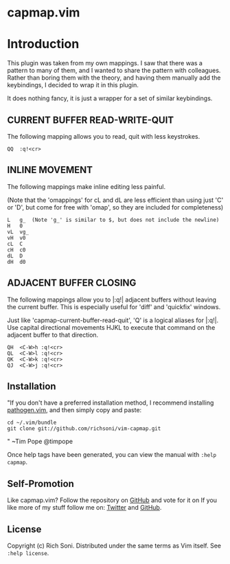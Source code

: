 # capmap.vim

Introduction
===================================

This plugin was taken from my own mappings.  I saw that there was a pattern to many of them, and
I wanted to share the pattern with colleagues.  Rather than boring them with the theory, and having them
manually add the keybindings, I decided to wrap it in this plugin.

It does nothing fancy, it is just a wrapper for a set of similar keybindings.

CURRENT BUFFER READ-WRITE-QUIT
-------------------------------------

The following mapping allows you to read, quit with less keystrokes.
```vim
QQ  :q!<cr>
```

INLINE MOVEMENT
----------------------

The following mappings make inline editing less painful.

(Note that the 'omappings' for cL and dL are less efficient
than using just 'C' or 'D', but come for free with 'omap', so they are
included for completeness)


```vim
L   g_  (Note 'g_' is similar to $, but does not include the newline)
H   0
vL  vg_
vH  v0
cL  C
cH  c0
dL  D
dH  d0
```


ADJACENT BUFFER CLOSING
-------------------------------

The following mappings allow you to |:q!| adjacent buffers without
leaving the current buffer.  This is especially useful for 'diff' and
'quickfix' windows.

Just like 'capmap-current-buffer-read-quit', 'Q' is a logical
aliases for |:q!|.  Use capital directional movements HJKL to
execute that command on the adjacent buffer to that direction.


```vim
QH  <C-W>h :q!<cr>
QL  <C-W>l :q!<cr>
QK  <C-W>k :q!<cr>
QJ  <C-W>j :q!<cr>
```

## Installation

"If you don't have a preferred installation method, I recommend
installing [pathogen.vim](https://github.com/tpope/vim-pathogen), and
then simply copy and paste:

    cd ~/.vim/bundle
    git clone git://github.com/richsoni/vim-capmap.git
" ~Tim Pope @timpope

Once help tags have been generated, you can view the manual with
`:help capmap`.

## Self-Promotion

Like capmap.vim? Follow the repository on
[GitHub](https://github.com/richsoni/vim-capmap) and vote for it on
If you like more of my stuff follow me on:
[Twitter](http://twitter.com/richsoni) and
[GitHub](https://github.com/richsoni).

## License

Copyright (c) Rich Soni.  Distributed under the same terms as Vim itself.
See `:help license`.
